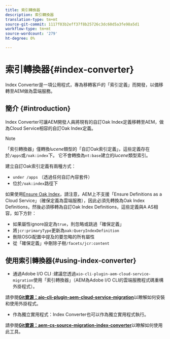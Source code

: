 ```yaml
---
title: 索引轉換器
description: 索引轉換器
translation-type: tm+mt
source-git-commit: 1117f03b2eff37f8b25726c3dc60d5a3fe98a5d1
workflow-type: tm+mt
source-wordcount: '279'
ht-degree: 0%

---
```



# 索引轉換器{#index-converter}

Index Converter是一項公用程式，專為移轉客戶的「索引定義」而開發，以備移轉至AEM做為雲端服務。

## 簡介 {#introduction}

Index Converter可讓AEM開發人員將現有的自訂Oak Index定義移轉至AEM，做為Cloud Service相容的自訂Oak Index定義。

>[!NOTE]
>「索引轉換器」僅轉換&#x200B;*lucene*&#x200B;類型的「自訂Oak索引定義」，這些定義存在於`/apps`或`/oak:index`下。 它不會轉換為`nt:base`建立的&#x200B;*lucene*&#x200B;類型索引。

建立自訂Oak索引定義有兩種方式：

* `under /apps` （透過任何自訂內容套件）
* 位於`/oak:index`路徑下

如果使用[Ensure Oak Index](https://adobe-consulting-services.github.io/acs-aem-commons/features/ensure-oak-index/index.html)，請注意，AEM上不支援「Ensure Definitions as a Cloud Service」（確保定義為雲端服務），因此必須先轉換為Oak Index Definitions，然後必須移轉為自訂Oak Index Definitions，這些定義與A AS相容，如下方針：

* 如果屬性ignore設定為`true`，則忽略或跳過「確保定義」
* 將`jcr:primaryType`更新為`oak:QueryIndexDefinition`
* 刪除OSGi配置中提及的要忽略的所有屬性
* 從「確保定義」中刪除子樹`/facets/jcr:content`

## 使用索引轉換器{#using-index-converter}

* 通過Adobe I/O CLI :建議您透過`aio-cli-plugin-aem-cloud-service-migration`使用「索引轉換器」（AEM為Adobe I/O CLI的雲端服務程式碼重構外掛程式）。

請參閱&#x200B;**[Git資源：aio-cli-plugin-aem-cloud-service-migration](https://github.com/adobe/aio-cli-plugin-aem-cloud-service-migration#introduction)**&#x200B;以瞭解如何安裝和使用外掛程式。

* 作為獨立實用程式：Index Converter也可以作為獨立實用程式執行。

請參閱&#x200B;**[Git資源：aem-cs-source-migration-index-converter](https://github.com/adobe/aem-cloud-service-source-migration/tree/master/packages/index-converter)**&#x200B;以瞭解如何使用此工具。



